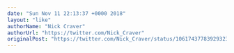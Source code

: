 ```yaml
---
date: "Sun Nov 11 22:13:37 +0000 2018"
layout: "like"
authorName: "Nick Craver"
authorUrl: "https://twitter.com/Nick_Craver"
originalPost: "https://twitter.com/Nick_Craver/status/1061743778392932353"
---
```

